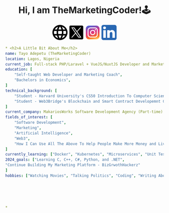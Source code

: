 <h1 align="center">
  Hi, I am TheMarketingCoder!🕹️
</h1>

<div align="center">
<img src="/326663_language_web_icon.png" />
<img src="/11053969_x_logo_twitter_new_brand_icon.png" />
<img src="/6929237_instagram_icon.png" />
<img src="/5296501_linkedin_network_linkedin logo_icon.png" />
</div>

```yaml
* <h2>A Little Bit About Me</h2>
name: Tayo Adepetu (TheMarketingCoder)
location: Lagos, Nigeria
current_job: Full-stack PHP/Laravel + VueJS/NuxtJS Developer and Marketing Coach
education: [
    "Self-taught Web Developer and Marketing Coach",
    "Bachelors in Economics",
]
technical_background: [
    "Student - Harvard University's CS50 Introduction To Computer Science",
    "Student - Web3Bridge's Blockchain and Smart Contract Developemnt Cohort X",
]
current_company: MakariosWorks Software Development Agency (Part-time)
fields_of_interest: [
    "Software Development",
    "Marketing",
    "Artificial Intelligence",
    "Web3",
    "How I Can Use All The Above To Help People Make More Money and Live More Convenient Lives"
]
currently_learning: ["Docker", "Kubernetes", "Microservices", "Unit Testing", "C", "Python"]
2024_goals: ["Learning C, C++, C#, Python, and .NET", 
"Continue Building My Marketing Platform - BizGrwothHackerz"
]
hobbies: ["Watching Movies", "Talking Politics", "Coding", "Writing About Marketing"]





*
```